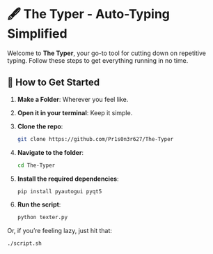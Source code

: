 # 🖋️ The Typer - Auto-Typing Simplified

Welcome to **The Typer**, your go-to tool for cutting down on repetitive typing. Follow these steps to get everything running in no time.

## 🚀 How to Get Started

1. **Make a Folder**: Wherever you feel like.

2. **Open it in your terminal**: Keep it simple.

3. **Clone the repo**:
    ```bash
    git clone https://github.com/Pr1s0n3r627/The-Typer
    ```

4. **Navigate to the folder**:
    ```bash
    cd The-Typer
    ```

5. **Install the required dependencies**:
    ```bash
    pip install pyautogui pyqt5
    ```

6. **Run the script**:
    ```bash
    python texter.py
    ```

Or, if you’re feeling lazy, just hit that:
```bash
./script.sh